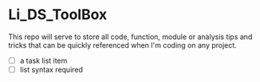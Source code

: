 # Li_DS_ToolBox
This repo will serve to store all code, function, module or analysis tips and tricks that can be quickly referenced when I'm coding on any project.

- [ ] a task list item
- [ ] list syntax required
